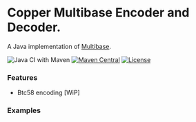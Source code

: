 # Copper Multibase Encoder and Decoder.

A Java implementation of [Multibase](https://github.com/multiformats/multibase).

![Java CI with Maven](https://github.com/filip26/copper-multibase/workflows/Java%20CI%20with%20Maven/badge.svg?branch=master)
[![Maven Central](https://img.shields.io/maven-central/v/com.apicatalog/id32.svg?label=Maven%20Central)](https://search.maven.org/search?q=g:%22com.apicatalog%22%20AND%20a:%22id32%22)
[![License](https://img.shields.io/badge/License-Apache%202.0-blue.svg)](https://opensource.org/licenses/Apache-2.0)

### Features
- Btc58 encoding [WiP]

### Examples
```java

```

